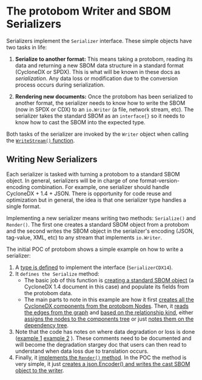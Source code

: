# The protobom Writer and SBOM Serializers

Serializers implement the `Serializer` interface. These simple objects
have two tasks in life:

1. __Serialize to another format:__ This means taking a protobom, reading its
data and returning a new SBOM data structure in a standard format
(CycloneDX or SPDX). This is what will be known in these docs as
_serialization_. Any data loss or modification due to the conversion process
occurs during serialization.

1. __Rendering new documents:__ Once the protobom has been serialized to another
format, the serializer needs to know how to write the SBOM (now in SPDX or CDX)
to an `io.Writer` (a file, network stream, etc). The serializer takes the standard
SBOM as an `interface{}` so it needs to know how to cast the SBOM into the
expected type.

Both tasks of the serializer are invoked by the `Writer` object when calling
the [`WriteStream()` function](https://github.com/protobom/protobom/blob/ca25413addfc841c1c91ee667ee1296194c231b0/pkg/writer/writer.go#L30C18-L44).

## Writing New Serializers

Each serializer is tasked with turning a protobom to a standard SBOM object. In
general, serializers will be in charge of one format-version-encoding combination.
For example, one serializer should handle CycloneDX + 1.4 + JSON. There is
opportunity for code reuse and optimization but in general, the idea is that one
serializer type handles a single format.

Implementing a new serializer means writing two methods: `Serialize()` and
`Render()`. The first one creates a standard SBOM object from a protobom and the
second writes the SBOM object in the serializer's encoding (JSON, tag-value, XML,
etc) to any stream that implements `io.Writer`.

The initial POC of protobom shows a simple example on how to write a serializer:

1. A [type is defined](https://github.com/protobom/protobom/blob/ec58d8485c3df0f516a4c1896124e505c2d4bc9c/pkg/writer/serializer_cdx14.go#L19) to implement the interface (`SerializerCDX14`).
2. It `defines the Serialize` method:
    - The basic job of this function is [creating a standard SBOM object](https://github.com/protobom/protobom/blob/ec58d8485c3df0f516a4c1896124e505c2d4bc9c/pkg/writer/serializer_cdx14.go#L21)
    (a CycloneDX 1.4 document in this case) and populate its fields from the protobom
    data.
    - The main parts to note in this example are how it first [creates all the
    CycloneDX components from the protobom Nodes](https://github.com/protobom/protobom/blob/ec58d8485c3df0f516a4c1896124e505c2d4bc9c/pkg/writer/serializer_cdx14.go#L47-L55). Then, it [reads the edges from the
    graph](https://github.com/protobom/protobom/blob/ec58d8485c3df0f516a4c1896124e505c2d4bc9c/pkg/writer/serializer_cdx14.go#L85)
    and [based on the relationship kind](https://github.com/protobom/protobom/blob/ec58d8485c3df0f516a4c1896124e505c2d4bc9c/pkg/writer/serializer_cdx14.go#L98), either [assigns the nodes to the
    components tree](https://github.com/protobom/protobom/blob/ec58d8485c3df0f516a4c1896124e505c2d4bc9c/pkg/writer/serializer_cdx14.go#L99-L111) or just [notes them on the dependency tree](https://github.com/protobom/protobom/blob/ec58d8485c3df0f516a4c1896124e505c2d4bc9c/pkg/writer/serializer_cdx14.go#LL125C10-L128C7).
3. Note that the code has notes on where data degradation or loss is done
([example 1](https://github.com/protobom/protobom/blob/ec58d8485c3df0f516a4c1896124e505c2d4bc9c/pkg/writer/serializer_cdx14.go#L77-L78) [example 2](https://github.com/protobom/protobom/blob/ec58d8485c3df0f516a4c1896124e505c2d4bc9c/pkg/writer/serializer_cdx14.go#L132) ). These
comments need to be documented and will become the degradation stargey doc that
users can then read to understand when data loss due to translation occurs.
4. Finally, it [implements the `Render()` method](https://github.com/protobom/protobom/blob/ec58d8485c3df0f516a4c1896124e505c2d4bc9c/pkg/writer/serializer_cdx14.go#L155). In the POC the method is very simple, it just [creates a json.Encoder() and writes the
cast SBOM object to the writer](https://github.com/protobom/protobom/blob/ec58d8485c3df0f516a4c1896124e505c2d4bc9c/pkg/writer/serializer_cdx14.go#L159).

